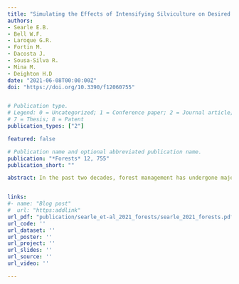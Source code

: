 ```yaml
---
title: "Simulating the Effects of Intensifying Silviculture on Desired Species Yields across a Broad Environmental Gradient"
authors:
- Searle E.B.
- Bell W.F.
- Laroque G.R.
- Fortin M.
- Dacosta J.
- Sousa-Silva R.
- Mina M.
- Deighton H.D
date: "2021-06-08T00:00:00Z"
doi: "https://doi.org/10.3390/f12060755"


# Publication type.
# Legend: 0 = Uncategorized; 1 = Conference paper; 2 = Journal article; 3 = Preprint / Working Paper; 4 = Report; 5 = Book; 6 = Book section;
# 7 = Thesis; 8 = Patent
publication_types: ["2"]

featured: false

# Publication name and optional abbreviated publication name.
publication: "*Forests* 12, 755"
publication_short: ""

abstract: In the past two decades, forest management has undergone major paradigm shifts that are challenging the current forest modelling architecture. New silvicultural systems, guidelines for natural disturbance emulation, a desire to enhance structural complexity, major advances in successional theory, and climate change have all highlighted the limitations of current empirical models in covering this range of conditions. Mechanistic models, which focus on modelling underlying ecological processes rather than specific forest conditions, have the potential to meet these new paradigm shifts in a consistent framework, thereby streamlining the planning process. Here we use the NEBIE (a silvicultural intervention scale that classifies management intensities as natural, extensive, basic, intensive, and elite) plot network, from across Ontario, Canada, to examine the applicability of a mechanistic model, ZELIG-CFS (a version of the ZELIG tree growth model developed by the Canadian Forest Service), to simulate yields and species compositions. As silvicultural intensity increased, overall yield generally increased. Species compositions met the desired outcomes when specific silvicultural treatments were implemented and otherwise generally moved from more shade-intolerant to more shade-tolerant species through time. Our results indicated that a mechanistic model can simulate complex stands across a range of forest types and silvicultural systems while accounting for climate change. Finally, we highlight the need to improve the modelling of regeneration processes in ZELIG-CFS to better represent regeneration dynamics in plantations. While fine-tuning is needed, mechanistic models present an option to incorporate adaptive complexity into modelling forest management outcomes.


links:
#- name: "Blog post"
#  url: "https:addlink"
url_pdf: "publication/searle_et-al_2021_forests/searle_2021_forests.pdf"
url_code: ''
url_dataset: ''
url_poster: ''
url_project: ''
url_slides: ''
url_source: ''
url_video: ''

---
```

